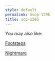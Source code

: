 ```yaml
---
style: default
permalink: Xscp-1295
title: scp-1295
---
```

You may also like:

[Footsteps](http://scp-wiki.net/footsteps)

[Nightmare](http://scp-wiki.net/nightmare)

